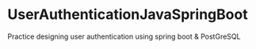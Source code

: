 # UserAuthenticationJavaSpringBoot
Practice designing user authentication using spring boot &amp; PostGreSQL

